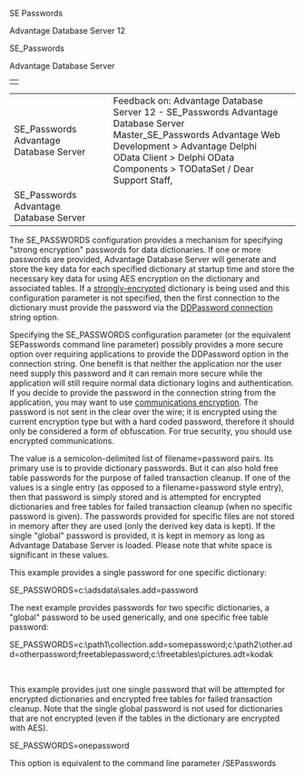 SE Passwords




Advantage Database Server 12  

SE\_Passwords

Advantage Database Server

|  |
| --- |
|  |

|  |  |  |  |  |
| --- | --- | --- | --- | --- |
| SE\_Passwords  Advantage Database Server |  |  | Feedback on: Advantage Database Server 12 - SE\_Passwords Advantage Database Server Master\_SE\_Passwords Advantage Web Development > Advantage Delphi OData Client > Delphi OData Components > TODataSet / Dear Support Staff, |  |
| SE\_Passwords  Advantage Database Server |  |  |  |  |

The SE\_PASSWORDS configuration provides a mechanism for specifying "strong encryption" passwords for data dictionaries. If one or more passwords are provided, Advantage Database Server will generate and store the key data for each specified dictionary at startup time and store the necessary key data for using AES encryption on the dictionary and associated tables. If a [strongly-encrypted](master_encryption.htm) dictionary is being used and this configuration parameter is not specified, then the first connection to the dictionary must provide the password via the [DDPassword connection](ace_adsconnect101.htm) string option.

Specifying the SE\_PASSWORDS configuration parameter (or the equivalent SEPasswords command line parameter) possibly provides a more secure option over requiring applications to provide the DDPassword option in the connection string. One benefit is that neither the application nor the user need supply this password and it can remain more secure while the application will still require normal data dictionary logins and authentication. If you decide to provide the password in the connection string from the application, you may want to use [communications encryption](master_communications_encryption.htm). The password is not sent in the clear over the wire; it is encrypted using the current encryption type but with a hard coded password, therefore it should only be considered a form of obfuscation. For true security, you should use encrypted communications.

The value is a semicolon-delimited list of filename=password pairs. Its primary use is to provide dictionary passwords. But it can also hold free table passwords for the purpose of failed transaction cleanup. If one of the values is a single entry (as opposed to a filename=password style entry), then that password is simply stored and is attempted for encrypted dictionaries and free tables for failed transaction cleanup (when no specific password is given). The passwords provided for specific files are not stored in memory after they are used (only the derived key data is kept). If the single "global" password is provided, it is kept in memory as long as Advantage Database Server is loaded. Please note that white space is significant in these values.

This example provides a single password for one specific dictionary:

SE\_PASSWORDS=c:\adsdata\sales.add=password

The next example provides passwords for two specific dictionaries, a "global" password to be used generically, and one specific free table password:

SE\_PASSWORDS=c:\path1\collection.add=somepassword;c:\path2\other.add=otherpassword;freetablepassword;c:\freetables\pictures.adt=kodak

 

This example provides just one single password that will be attempted for encrypted dictionaries and encrypted free tables for failed transaction cleanup. Note that the single global password is not used for dictionaries that are not encrypted (even if the tables in the dictionary are encrypted with AES).

SE\_PASSWORDS=onepassword

This option is equivalent to the command line parameter /SEPasswords